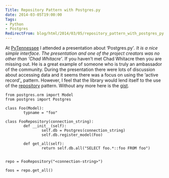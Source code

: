 ```yaml
---
Title: Repository Pattern with Postgres.py
date: 2014-03-05T19:00:00
Tags:
- Python
- Postgres
RedirectFrom: blog/html/2014/03/05/repository_pattern_with_postgres_py
---
```



At [PyTennessee](http://www.pytennessee.org/) I attended a presentation about ‘Postgres.py’_.  It is a nice simple interface.  The presentation and one of the project creators was no other
than ‘Chad Whitacre’_.  If you haven’t met Chad Whitacre then you are missing out.  He is a great example of someone who is truly an ambassador of the community.  During the presentation
there were lots of discussion about accessing data and it seems there was a focus on using the ‘active record’_ pattern.  However, I feel that the library would lend itself to the use of the [repository](http://martinfowler.com/eaaCatalog/repository.html) pattern. Without any more here is the [gist](https://gist.github.com/phillipsj/9367366).

```
from postgres.orm import Model
from postgres import Postgres

class Foo(Model):
        typname = "foo"

class FooRepository(connection_string):
        def __init__(self):
                self.db = Postgres(connection_string)
                self.db.register_model(Foo)

        def get_all(self):
                return self.db.all("SELECT foo.*::foo FROM foo")


repo = FooRepository("<connection-string>")

foos = repo.get_all()
```
